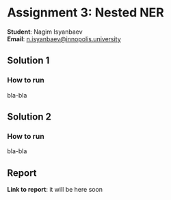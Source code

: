 # Assignment 3: Nested NER
**Student**: Nagim Isyanbaev <br/>
**Email**: n.isyanbaev@innopolis.university
## Solution 1
### How to run
bla-bla
## Solution 2
### How to run
bla-bla
## Report
**Link to report**: it will be here soon